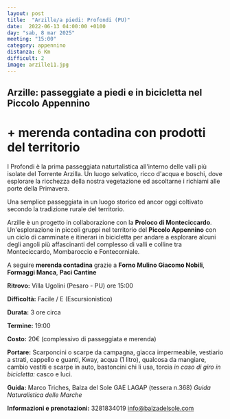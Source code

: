 ```yaml
---
layout: post
title:  "Arzille/a piedi: Profondi (PU)"
date:  2022-06-13 04:00:00 +0100
day: "sab, 8 mar 2025"
meeting: "15:00"
category: appennino
distanza: 6 Km  
difficult: 2
image: arzille11.jpg
---
```


## Arzille: passeggiate a piedi e in bicicletta nel Piccolo Appennino

# + merenda contadina con prodotti del territorio

I Profondi è la prima passeggiata naturtalistica all'interno delle valli più isolate del Torrente Arzilla. Un luogo selvatico, ricco d'acqua e boschi, dove esplorare la ricchezza della nostra vegetazione ed ascoltarne i richiami alle porte della Primavera.

Una semplice passeggiata in un luogo storico ed ancor oggi coltivato secondo la tradizione rurale del territorio.

Arzille è un progetto in collaborazione con la **Proloco di Monteciccardo**. Un'esplorazione in piccoli gruppi nel territorio del **Piccolo Appennino** con un ciclo di camminate e itinerari in bicicletta per andare a esplorare alcuni degli angoli più affascinanti del complesso di valli e colline tra Monteciccardo, Mombaroccio e Fontecorniale.

A seguire **merenda contadina** grazie a  **Forno Mulino Giacomo Nobili**, **Formaggi Manca**, **Paci Cantine**


**Ritrovo:** Villa Ugolini (Pesaro - PU) ore 15:00

**Difficoltà:** Facile / E (Escursionistico)

**Durata:** 3 ore circa

**Termine:** 19:00

**Costo:** 20€ (complessivo di passeggiata e merenda)

**Portare:** Scarponcini o scarpe da campagna, giacca impermeabile, vestiario a strati, cappello e guanti, Kway, acqua (1 litro), qualcosa da mangiare, cambio vestiti e scarpe in auto, bastoncini chi li usa, torcia *in caso di giro in bicicletta:* casco e luci. 

**Guida:** Marco Triches, Balza del Sole GAE LAGAP (tessera n.368)
*Guida Naturalistica delle Marche*

**Informazioni e prenotazioni:** 3281834019 info@balzadelsole.com
